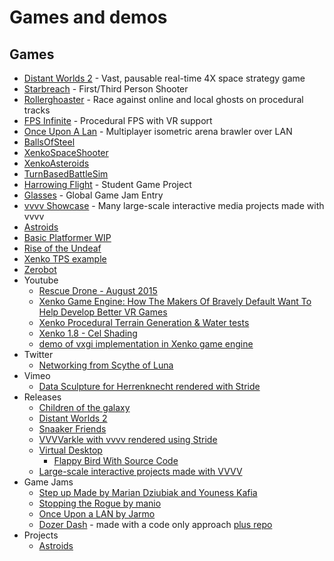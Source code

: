# Games and demos

## Games
- [Distant Worlds 2](https://store.steampowered.com/app/1531540/Distant_Worlds_2) - Vast, pausable real-time 4X space strategy game
- [Starbreach](https://github.com/xenko3d/Starbreach) - First/Third Person Shooter
- [Rollerghoaster](https://aggror.com/blog/video-rollerghoaster-0.0.2-demo) - Race against online and local ghosts on procedural tracks
- [FPS Infinite](https://store.steampowered.com/app/1256380/FPS_Infinite/) - Procedural FPS with VR support
- [Once Upon A Lan](https://jarmo.itch.io/once-upon-a-lan) - Multiplayer isometric arena brawler over LAN
- [BallsOfSteel](https://github.com/Kryptos-FR/BallsOfSteel)
- [XenkoSpaceShooter](https://github.com/jayrulez/XenkoSpaceShooter)
- [XenkoAsteroids](https://github.com/LanceJZ/Xenko_Asteroids)
- [TurnBasedBattleSim](https://github.com/jayrulez/TurnBasedBattleSim)
- [Harrowing Flight](https://forums.xenko.com/t/harrowing-flight-student-game-project/1823) - Student Game Project
- [Glasses](https://globalgamejam.org/2019/games/glasses) - Global Game Jam Entry
- [vvvv Showcase](https://visualprogramming.net/#Showcase) - Many large-scale interactive media projects made with vvvv
- [Astroids](https://github.com/LanceJZ/Stride-Asteroids)
- [Basic Platformer WIP](https://github.com/Doprez/stride-platformer)
- [Rise of the Undeaf](https://github.com/manio143/RiseOfTheUndeaf)
- [Xenko TPS example](https://github.com/stride3d/Starbreach)
- [Zerobot](https://github.com/joaovsq/Zerobot)
- Youtube
   - [Rescue Drone - August 2015](https://www.youtube.com/watch?v=wOZ-s7Q4qWY)
   - [Xenko Game Engine: How The Makers Of Bravely Default Want To Help Develop Better VR Games](https://www.youtube.com/watch?v=1hgh7R38yK8)
   - [Xenko Procedural Terrain Generation &amp; Water tests](https://www.youtube.com/watch?v=ba_Tpz4ojHk)
   - [Xenko 1.8 - Cel Shading](https://www.youtube.com/watch?v=RJDrG1QR3Uo)
   - [demo of vxgi implementation in Xenko game engine](https://www.youtube.com/watch?v=AZytf15FRks&t=2s)
- Twitter
    - [Networking from Scythe of Luna](https://twitter.com/scythe_of_luna/status/1616773130495885325)
- Vimeo
    - [Data Sculpture for Herrenknecht rendered with Stride](https://vimeo.com/797315059)
- Releases
  - [Children of the galaxy](https://www.emptykeys.com/games/children-of-the-galaxy/)
  - [Distant Worlds 2](https://store.steampowered.com/app/1531540/Distant_Worlds_2/)
  - [Snaaker Friends](https://store.steampowered.com/app/1443760/Snaaker__Friends/)
  - [VVVVarkle with vvvv rendered using Stride](https://github.com/BenTec3d/VVVVarkle/releases/tag/v1.0)
  - [Virtual Desktop](https://www.vrdesktop.net/)
    - [Flappy Bird With Source Code](https://nedreid.itch.io/flappy-bird-stride)
  - [Large-scale interactive projects made with VVVV](https://visualprogramming.net/#Showcase)
- Game Jams
  - [Step up Made by Marian Dziubiak and Youness Kafia](https://manio143.itch.io/project-step-up)
  - [Stopping the Rogue by manio](https://manio143.itch.io/stopping-the-rogue)
  - [Once Upon a LAN by Jarmo](https://jarmo.itch.io/once-upon-a-lan)
  - [Dozer Dash](https://ldjam.com/events/ludum-dare/54/$374737) - made with a code only approach [plus repo](https://github.com/Schossi/LD54/tree/main)
- Projects
  - [Astroids](https://github.com/mmujic2/StrideAsteroids)  